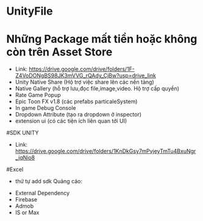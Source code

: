 # UnityFile

# Những Package mất tiền hoặc không còn trên Asset Store
- Link: https://drive.google.com/drive/folders/1F-Z4VoDONgBS98JK3mVVG_rQAdy_CjBw?usp=drive_link
- Unity Native Share (Hộ trợ việc share lên các nền tảng)
- Native Gallery (hỗ trợ lưu,đọc file,image,video. Hộ trợ cấp quyền)
- Rate Game Popup
- Epic Toon FX v1.8 (các prefabs particaleSystem)
- In game Debug Console
- Dropdown Attribute (tạo ra dropdown ở inspector)
- extension ui (có các tiện ích liên quan tới UI)

#SDK UNITY
- Link: https://drive.google.com/drive/folders/1KnDkGsy7mPvjeyTmTu4BxuNgr_jqNio8

#Excel
- thứ tự add sdk Quảng cáo: 
+ External Dependency
+ Firebase
+ Admob
+ IS  or Max
